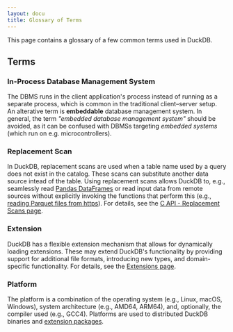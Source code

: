 ```yaml
---
layout: docu
title: Glossary of Terms
---
```


This page contains a glossary of a few common terms used in DuckDB.

## Terms

### In-Process Database Management System

The DBMS runs in the client application's process instead of running as a separate process, which is common in the traditional client–server setup. An alterative term is **embeddable** database management system. In general, the term _"embedded database management system"_ should be avoided, as it can be confused with DBMSs targeting _embedded systems_ (which run on e.g. microcontrollers).

### Replacement Scan

In DuckDB, replacement scans are used when a table name used by a query does not exist in the catalog. These scans can substitute another data source intead of the table. Using replacement scans allows DuckDB to, e.g., seamlessly read [Pandas DataFrames](../guides/python/sql_on_pandas) or read input data from remote sources without explicitly invoking the functions that perform this (e.g., [reading Parquet files from https](../guides/network_cloud_storage/http_import)). For details, see the [C API - Replacement Scans page](../api/c/replacement_scans).

### Extension

DuckDB has a flexible extension mechanism that allows for dynamically loading extensions. These may extend DuckDB's functionality by providing support for additional file formats, introducing new types, and domain-specific functionality. For details, see the [Extensions page](../extensions/overview).

### Platform

The platform is a combination of the operating system (e.g., Linux, macOS, Windows), system architecture (e.g., AMD64, ARM64), and, optionally, the compiler used (e.g., GCC4). Platforms are used to distributed DuckDB binaries and [extension packages](../extensions/working_with_extensions#platforms).
